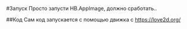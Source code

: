 #Запуск
Просто запусти HB.AppImage, должно сработать..

##Код
Сам код запускается с помощью движка с https://love2d.org/
